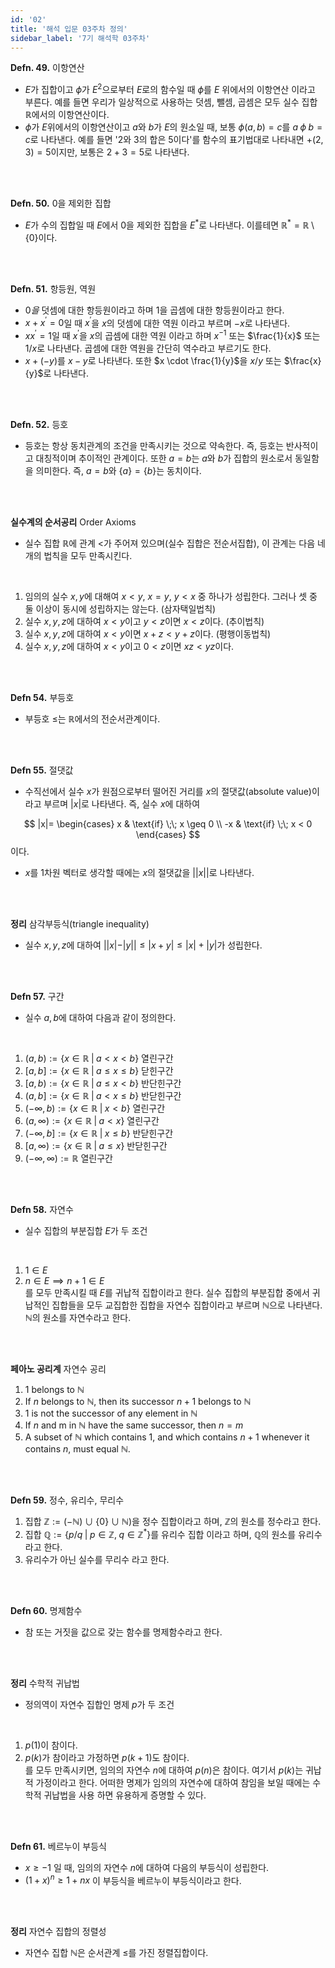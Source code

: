 ```yaml
---
id: '02'
title: '해석 입문 03주차 정의'
sidebar_label: '7기 해석학 03주차'
---
```

<link rel="stylesheet" href="https://cdn.jsdelivr.net/npm/katex@0.11.1/dist/katex.min.css" />

**Defn. 49.** 이항연산  

- $E$가 집합이고 $\phi$가 $E^2$으로부터 $E$로의 함수일 때 $\phi$를 $E$ 위에서의 이항연산 
이라고 부른다. 예를 들면 우리가 일상적으로 사용하는 덧셈, 뺄셈, 곱셈은 모두 실수 집합 
$\mathbb{R}$에서의 이항연산이다. 
- $\phi$가 $E$위에서의 이항연산이고 $a$와 $b$가 $E$의 원소일 때, 보통 $\phi (a,b)=c$를 $a \; \phi \; b=c$로 나타낸다. 예를 들면 '2와 3의 합은 
5이다'를 함수의 표기법대로 나타내면 $+(2,3)=5$이지만, 보통은 $2+3=5$로 나타낸다.


<br/>
<br/>

**Defn. 50.** 0을 제외한 집합  

- $E$가 수의 집합일 때 $E$에서 0을 제외한 집합을 $E^*$로 나타낸다. 이를테면 
$\mathbb{R^*} = \mathbb{R} \; \setminus \; \{0\}$이다.


<br/>
<br/>

**Defn. 51.** 항등원, 역원  

- $0을$ 덧셈에 대한 항등원이라고 하며 $1$을 곱셈에 대한 항등원이라고 한다.  
- $x+x^{'}=0$일 때 $x^{'}$을 $x$의 덧셈에 대한 역원 이라고 부르며 $-x$로 나타낸다.  
- $xx^{'}=1$일 때 $x^{'}$을 $x$의 곱셈에 대한 역원 이라고 하며 $x^{-1}$ 또는 $\frac{1}{x}$ 
또는 $1/x$로 나타낸다. 곱셈에 대한 역원을 간단히 역수라고 부르기도 한다.  
- $x+(-y)$를 $x-y$로 나타낸다. 또한 $x \cdot \frac{1}{y}$을 $x/y$ 또는 $\frac{x}{y}$로 나타낸다.


<br/>
<br/>

**Defn. 52.** 등호  

- 등호는 항상 동치관계의 조건을 만족시키는 것으로 약속한다. 즉, 등호는 반사적이고 대칭적이며 
추이적인 관계이다. 또한 $a=b$는 $a$와 $b$가 집합의 원소로서 동일함을 의미한다. 즉, $a=b$와 
$\{a\}=\{b\}$는 동치이다.


<br/>
<br/>

**실수계의 순서공리** Order Axioms  

- 실수 집합 $\mathbb{R}$에 관계 $<$가 주어져 있으며(실수 집합은 전순서집합), 
이 관계는 다음 네 개의 법칙을 모두 만족시킨다.
<br/>

  1. 임의의 실수 $x,y$에 대해여 $x<y$, $x=y$, $y<x$ 중 하나가 성립한다. 그러나 셋 중 둘 이상이 
동시에 성립하지는 않는다. (삼자택일법칙)  
  2. 실수 $x,y,z$에 대하여 $x<y$이고 $y<z$이면 $x<z$이다. (추이법칙)  
  3. 실수 $x,y,z$에 대하여 $x<y$이면 $x+z<y+z$이다. (평행이동법칙)  
  4. 실수 $x,y,z$에 대하여 $x<y$이고 $0<z$이면 $xz<yz$이다.


<br/>
<br/>

**Defn 54.** 부등호  

- 부등호 $\leq$는 $\mathbb{R}$에서의 전순서관계이다.


<br/>
<br/>

**Defn 55.** 절댓값  

- 수직선에서 실수 $x$가 원점으로부터 떨어진 거리를 $x$의 절댓값(absolute value)이라고 부르며
$|x|$로 나타낸다. 즉, 실수 $x$에 대하여

$$
|x|= 
\begin{cases}
x & \text{if} \;\; x \geq 0 \\
-x & \text{if} \;\; x < 0
\end{cases}
$$
이다. 

- $x$를 1차원 벡터로 생각할 때에는 $x$의 절댓값을 $||x||$로 나타낸다.


<br/>
<br/>

**정리** 삼각부등식(triangle inequality)  

- 실수 $x,y,z$에 대하여 $||x|-|y|| \leq |x+y| \leq |x|+|y|$가 성립한다.


<br/>
<br/>

**Defn 57.** 구간  

- 실수 $a,b$에 대하여 다음과 같이 정의한다.  
<br/>

  1. $(a,b) := \{x \in \mathbb{R} \; | \; a < x < b \}$ 열린구간  
  2. $[a,b] := \{x \in \mathbb{R} \; | \; a \leq x \leq b \}$ 닫힌구간  
  3. $[a,b) := \{x \in \mathbb{R} \; | \; a \leq x < b \}$ 반단힌구간  
  4. $(a,b] := \{x \in \mathbb{R} \; | \; a < x \leq b \}$ 반닫힌구간  
  5. $(- \infty ,b) := \{x \in \mathbb{R} \; | \; x < b \}$ 열린구간  
  6. $(a, \infty) := \{x \in \mathbb{R} \; | \; a < x \}$ 열린구간  
  7. $(- \infty, b] := \{x \in \mathbb{R} \; | \; x \leq b \}$ 반닫힌구간  
  8. $[a, \infty) := \{x \in \mathbb{R} \; | \; a \leq x \}$ 반닫힌구간  
  9. $(- \infty, \infty) := \mathbb{R}$ 열린구간


<br/>
<br/>

**Defn 58.** 자연수  

- 실수 집합의 부분집합 $E$가 두 조건  
<br/>

  1. $1 \in E$  
  2. $n \in E \implies n+1 \in E$  
를 모두 만족시킬 때 $E$를 귀납적 집합이라고 한다. 실수 집합의 부분집합 중에서 귀납적인 
집합들을 모두 교집합한 집합을 자연수 집합이라고 부르며 $\mathbb{N}$으로 나타낸다. 
$\mathbb{N}$의 원소를 자연수라고 한다.


<br/>
<br/>

**페아노 공리계** 자연수 공리  

1. $1$ belongs to $\mathbb{N}$  
2. If $n$ belongs to $\mathbb{N}$, then its successor $n+1$ belongs to $\mathbb{N}$  
3. $1$ is not the successor of any element in $\mathbb{N}$  
4. If $n$ and m in $\mathbb{N}$ have the same successor, then $n=m$  
5. A subset of $\mathbb{N}$ which contains $1$, and which contains $n+1$ whenever it contains $n$, must equal $\mathbb{N}$.


<br/>
<br/>

**Defn 59.** 정수, 유리수, 무리수  

1. 집합 $\mathbb{Z}:=(-\mathbb{N})  \cup  \{0\} \; \cup \; \mathbb{N})$을 정수 집합이라고 하며, 
$\mathbb{Z}$의 원소를 정수라고 한다.  
2. 집합 $\mathbb{Q}:=\{p/q \; | \; p \in \mathbb{Z}, \; q \in \mathbb{Z^{*}} \}$를 유리수 집합
이라고 하며, $\mathbb{Q}$의 원소를 유리수 라고 한다.  
3. 유리수가 아닌 실수를 무리수 라고 한다.


<br/>
<br/>

**Defn 60.** 명제함수  
- 참 또는 거짓을 값으로 갖는 함수를 명제함수라고 한다.


<br/>
<br/>

**정리** 수학적 귀납법  

- 정의역이 자연수 집합인 명제 $p$가 두 조건
<br/>

  1. $p(1)$이 참이다.  
  2. $p(k)$가 참이라고 가정하면 $p(k+1)$도 참이다.  
를 모두 만족시키면, 임의의 자연수 $n$에 대하여 $p(n)$은 참이다.
여기서 $p(k)$는 귀납적 가정이라고 한다.
어떠한 명제가 임의의 자연수에 대하여 참임을 보일 때에는 수학적 귀납법을 사용 하면 유용하게 
증명할 수 있다.


<br/>
<br/>

**Defn 61.** 베르누이 부등식  

- $x \geq -1$ 일 때, 임의의 자연수 $n$에 대하여 다음의 부등식이 성립한다.
- $(1+x)^n \geq 1+nx$ 이 부등식을 베르누이 부등식이라고 한다.


<br/>
<br/>

**정리** 자연수 집합의 정렬성  

- 자연수 집합 $\mathbb{N}$은 순서관계 $\leq$를 가진 정렬집합이다.